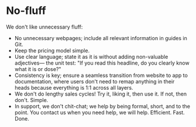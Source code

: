 # No-fluff
We don't like unnecessary fluff:  

- No unnecessary webpages; include all relevant information in guides in Git.
- Keep the pricing model simple.
- Use clear language; state it as it is without adding non-valuable adjectives— the unit test: "If you read this headline, do you clearly know what it is or dose?"
- Consistency is key; ensure a seamless transition from website to app to documentation, where users don't need to remap anything in their heads because everything is 1:1 across all layers.
- We don't do lengthy sales cycles! Try it, liking it, then use it. If not, then don't. Simple.
- In support, we don't chit-chat; we help by being formal, short, and to the point. You contact us when you need help, we will help. Efficient. Fast. Done.